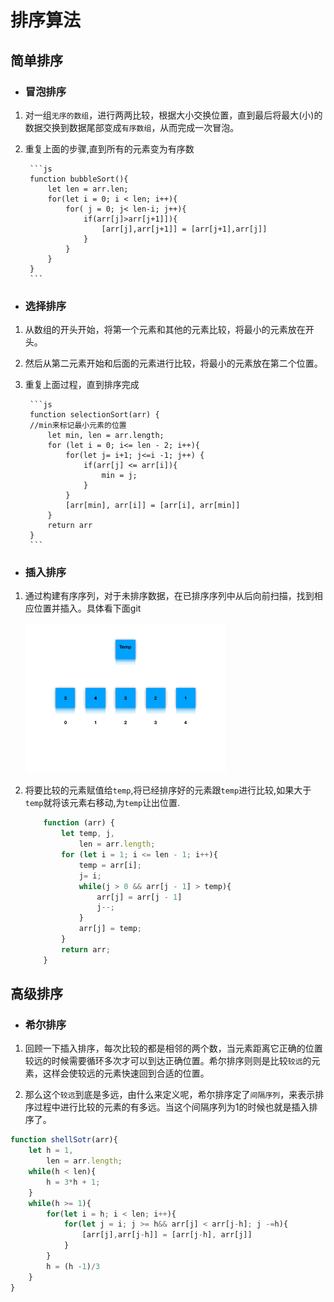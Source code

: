 # 排序算法

## 简单排序

+ ### 冒泡排序

1. 对一组`无序的数组`，进行两两比较，根据大小交换位置，直到最后将最大(小)的数据交换到数据尾部变成`有序数组`，从而完成一次冒泡。

2. 重复上面的步骤,直到所有的元素变为有序数

        ```js
        function bubbleSort(){
            let len = arr.len;
            for(let i = 0; i < len; i++){
                for( j = 0; j< len-i; j++){
                    if(arr[j]>arr[j+1]]){
                        [arr[j],arr[j+1]] = [arr[j+1],arr[j]]
                    }
                }
            }
        }
        ```

+ ### 选择排序

1. 从数组的开头开始，将第一个元素和其他的元素比较，将最小的元素放在开头。

2. 然后从第二元素开始和后面的元素进行比较，将最小的元素放在第二个位置。

3. 重复上面过程，直到排序完成

        ```js
        function selectionSort(arr) {
        //min来标记最小元素的位置
            let min, len = arr.length;
            for (let i = 0; i<= len - 2; i++){
                for(let j= i+1; j<=i -1; j++) {
                    if(arr[j] <= arr[i]){
                        min = j;
                    }
                }
                [arr[min], arr[i]] = [arr[i], arr[min]]
            }
            return arr
        }
        ```

+ ### 插入排序

1. 通过构建有序序列，对于未排序数据，在已排序序列中从后向前扫描，找到相应位置并插入。具体看下面git

    ![demo](source/insertionSort.gif)

2. 将要比较的元素赋值给`temp`,将已经排序好的元素跟`temp`进行比较,如果大于`temp`就将该元素右移动,为`temp`让出位置.

    ```js
        function (arr) {
            let temp, j,
                len = arr.length;
            for (let i = 1; i <= len - 1; i++){
                temp = arr[i];
                j= i;
                while(j > 0 && arr[j - 1] > temp){
                    arr[j] = arr[j - 1]
                    j--;
                }
                arr[j] = temp;
            }
            return arr;
        }
    ```

## 高级排序

+ ### 希尔排序

1. 回顾一下插入排序，每次比较的都是相邻的两个数，当元素距离它正确的位置较远的时候需要循环多次才可以到达正确位置。希尔排序则则是比较`较远`的元素，这样会使较远的元素快速回到合适的位置。

2. 那么这个`较远`到底是多远，由什么来定义呢，希尔排序定了`间隔序列`，来表示排序过程中进行比较的元素的有多远。当这个间隔序列为1的时候也就是插入排序了。

```js
function shellSotr(arr){
    let h = 1,
        len = arr.length;
    while(h < len){
        h = 3*h + 1;
    }
    while(h >= 1){
        for(let i = h; i < len; i++){
            for(let j = i; j >= h&& arr[j] < arr[j-h]; j -=h){
                [arr[j],arr[j-h]] = [arr[j-h], arr[j]]
            }
        }
        h = (h -1)/3
    }
}
```
